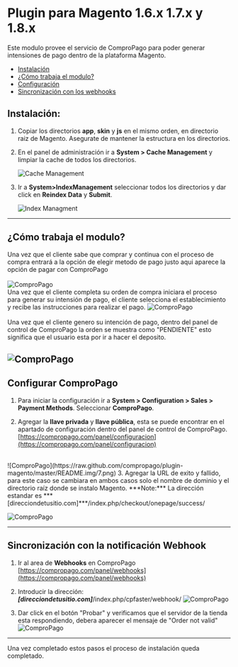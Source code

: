 # Plugin para Magento 1.6.x 1.7.x y 1.8.x

Este modulo provee el servicio de ComproPago para poder generar intensiones de pago dentro de la plataforma Magento.

* [Instalación](#install)
* [¿Cómo trabaja el modulo?](#howto)
* [Configuración](#setup)
* [Sincronización con los webhooks](#webhook)


<a name="install"></a>
## Instalación:

1. Copiar los directorios **app**, **skin** y **js** en el mismo orden, en directorio raiz de Magento. Asegurate de mantener la estructura en los directorios.
2. En el panel de administración ir a **System > Cache Management** y limpiar la cache de todos los directorios.

	![Cache Management](https://raw.github.com/compropago/plugin-magento/master/README.img/3.png)<br />
3. Ir a **System>IndexManagement** seleccionar todos los directorios y dar  click en **Reindex Data** y  **Submit**.

	![Index Managment](https://raw.github.com/compropago/plugin-magento/master/README.img/4.png)

---

<a name="howto"></a>
## ¿Cómo trabaja el modulo?
Una vez que el cliente sabe que comprar y continua con el proceso de compra entrará a la opción de elegir metodo de pago justo aqui aparece la opción de pagar con ComproPago<br /><br />
![ComproPago](https://raw.github.com/compropago/plugin-magento/master/README.img/15.png)
<br />
Una vez que el cliente completa su orden de compra iniciara el proceso para generar su intensión de pago, el cliente selecciona el establecimiento y recibe las instrucciones para realizar el pago.
![ComproPago](https://raw.github.com/compropago/plugin-magento/master/README.img/16.png) 
<br /><br />
Una vez que el cliente genero su intención de pago, dentro del panel de control de ComproPago la orden se muestra como "PENDIENTE" esto significa que el usuario esta por ir a hacer el deposito.

![ComproPago](https://raw.github.com/compropago/plugin-magento/master/README.img/19.png) 
---
<a name="setup"></a>
## Configurar ComproPago

1. Para iniciar la configuración ir a **System > Configuration > Sales > Payment Methods**. Seleccionar **ComproPago**.

2. Agregar la **llave privada** y **llave pública**, esta se puede encontrar en el apartado de configuración dentro del panel de control de ComproPago. [https://compropago.com/panel/configuracion](https://compropago.com/panel/configuracion)
<br />
![ComproPago](https://raw.github.com/compropago/plugin-magento/master/README.img/7.png) 
3. Agregar la URL de exito y fallido, para este caso se cambiara en ambos casos solo el nombre de dominio y el directorio raíz donde se instalo Magento.
***Note:*** La dirección estandar es ***[direcciondetusitio.com]***/index.php/checkout/onepage/success/ 

![ComproPago](https://raw.github.com/compropago/plugin-magento/master/README.img/8.png) 

---

<a name="webhook"></a>
## Sincronización con la notificación Webhook

1. Ir al area de **Webhooks** en ComproPago [https://compropago.com/panel/webhooks](https://compropago.com/panel/webhooks)

2. Introducir la dirección: ***[direcciondetusitio.com]***/index.php/cpfaster/webhook/
![ComproPago](https://raw.github.com/compropago/plugin-magento/master/README.img/9.png)

3. Dar click en el botón "Probar" y verificamos que el servidor de la tienda esta respondiendo, debera aparecer el mensaje de "Order not valid"
![ComproPago](https://raw.github.com/compropago/plugin-magento/master/README.img/10.png)

---

Una vez completado estos pasos el proceso de instalación queda completado.
